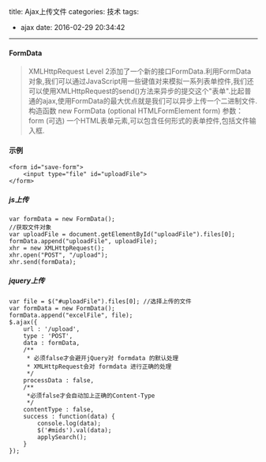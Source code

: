 title: Ajax上传文件
categories: 技术
tags:
  - ajax
date: 2016-02-29 20:34:42
---
#### FormData
> XMLHttpRequest Level 2添加了一个新的接口FormData.利用FormData对象,我们可以通过JavaScript用一些键值对来模拟一系列表单控件,我们还可以使用XMLHttpRequest的send()方法来异步的提交这个"表单".比起普通的ajax,使用FormData的最大优点就是我们可以异步上传一个二进制文件.
构造函数
new FormData (optional HTMLFormElement form)
参数：form
(可选) 一个HTML表单元素,可以包含任何形式的表单控件,包括文件输入框.

<!-- more -->

#### 示例
    <form id="save-form">
        <input type="file" id="uploadFile">
    </form>
##### js上传
	var formData = new FormData();
	//获取文件对象
	var uploadFile = document.getElementById("uploadFile").files[0];
	formData.append("uploadFile", uploadFile);
	xhr = new XMLHttpRequest();
	xhr.open("POST", "/upload");
	xhr.send(formData);

##### jquery上传
	var file = $("#uploadFile").files[0]; //选择上传的文件
	var formData = new FormData();
	formData.append("excelFile", file);
	$.ajax({  
	    url : '/upload',  
	    type : 'POST',  
	    data : formData,  
	    /**   
	     * 必须false才会避开jQuery对 formdata 的默认处理   
	     * XMLHttpRequest会对 formdata 进行正确的处理   
	     */  
	    processData : false,  
	    /**   
	     *必须false才会自动加上正确的Content-Type   
	     */  
	    contentType : false,  
	    success : function(data) {
	        console.log(data);
	        $('#mids').val(data);
	        applySearch();
	    }
	});
